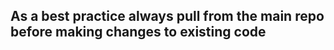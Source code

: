 <!-- #### What does this PR do?
#### Description of Task to be completed?
#### How should this be manually tested?
#### Any background context you want to provide?
N/A
#### What are the relevant pivotal tracker stories?
[]()
#### Screenshots (if appropriate)
N/A
#### Questions:
N/A -->

## As a best practice always pull from the main repo before making changes to existing code